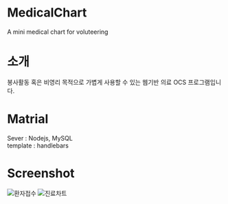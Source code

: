 # MedicalChart
A mini medical chart for voluteering  

# 소개
봉사활동 혹은 비영리 목적으로 가볍게 사용할 수 있는 웹기반 의료 OCS 프로그램입니다. 

# Matrial
Sever : Nodejs, MySQL  
template : handlebars

# Screenshot
![환자접수](https://raw.githubusercontent.com/Paul-Kim/LaosMedicalChart/master/screenshot/screenshot1.PNG)
![진료차트](https://raw.githubusercontent.com/Paul-Kim/LaosMedicalChart/master/screenshot/screenshot2.PNG)
